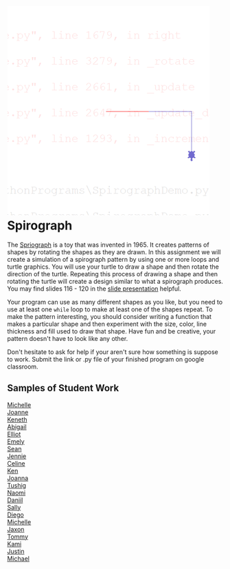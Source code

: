![](JennieSpirograph.gif)  
Spirograph
=============================================
The [Spriograph](https://en.wikipedia.org/wiki/Spirograph) is a toy that was invented in 1965. It creates patterns of shapes by rotating the shapes as they are drawn. In this assignment we will create a simulation of a spirograph pattern by using one or more loops and turtle graphics. You will use your turtle to draw a shape and then rotate the direction of the turtle. Repeating this process of drawing a shape and then rotating the turtle will create a design similar to what a spirograph produces. You may find slides 116 - 120 in the [slide presentation](https://docs.google.com/presentation/d/1rICcmNbnGYsB-cV_6EatPyzcOS2sId80Jh2kayUzm4Q/edit) helpful.   

Your program can use as many different shapes as you like, but you need to use at least one `while` loop to make at least one of the shapes repeat. To make the pattern interesting, you should consider writing a function that makes a particular shape and then experiment with the size, color, line thickness and fill used to draw that shape. Have fun and be creative, your pattern doesn't have to look like any other. 

Don't hesitate to ask for help if your aren't sure how something is suppose to work. Submit the link or .py file of your finished program on google classroom.   

Samples of Student Work
-----------------------
[Michelle](MichelleSpirograph.gif)   
[Joanne](JoanneSpirograph.gif)   
[Keneth](KenethSpirograph.gif)   
[Abigail](AbigailSpirograph.gif)   
[Elliot](ElliotSpirograph.gif)   
[Emely](EmelySpirograph.gif)   
[Sean](SeanSpirograph.gif)   
[Jennie](JennieSpirograph.gif)   
[Celine](CelineSpirograph.gif)   
[Ken](KenSpirograph.gif)   
[Joanna](JoannaSpirograph.gif)   
[Tushig](TushigSpirograph.gif)   
[Naomi](NaomiSpirograph.gif)   
[Daniil](DaniilSpirograph.gif)   
[Sally](SallySpirograph.gif)  
[Diego](DiegoSpirograph.gif)   
[Michelle](MichelleSpirograph.gif)   
[Jaxon](JasonSpirograph.PNG)   
[Tommy](TommyHSpirograph.gif)   
[Kami](KamiSpirograph.gif)   
[Justin](JustinSpirograph.gif)   
[Michael](MichaelSpirograph.gif)   
